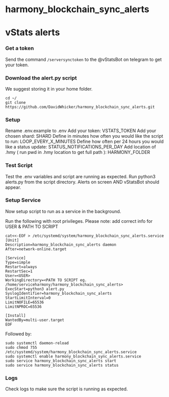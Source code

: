 # harmony_blockchain_sync_alerts

# vStats alerts

### Get a token
Send the command `/serversynctoken` to the @vStatsBot on telegram to get your token.

### Download the alert.py script
We suggest storing it in your home folder.

```
cd ~/
git clone https://github.com/DavidWhicker/harmony_blockchain_sync_alerts.git
```

### Setup 
Rename .env.example to .env
Add your token: VSTATS_TOKEN
Add your chosen shard: SHARD
Define in minutes how often you would like the script to run: LOOP_EVERY_X_MINUTES
Define how often per 24 hours you would like a status update: STATUS_NOTIFICATIONS_PER_DAY
Add location of .hmy ( run pwd in .hmy location to get full path ): HARMONY_FOLDER

### Test Script 
Test the .env variables and script are running as expected. Run python3 alerts.py from the script directory. Alerts on screen AND vStatsBot should appear. 

### Setup Service
Now setup script to run as a service in the background. 

Run the following with root privileges. Please note: add correct info for USER & PATH TO SCRIPT

```
cat<<-EOF > /etc/systemd/system/harmony_blockchain_sync_alerts.service
[Unit]
Description=harmony_blockchain_sync_alerts daemon
After=network-online.target

[Service]
Type=simple
Restart=always
RestartSec=1
User=<USER>
WorkingDirectory=<PATH TO SCRIPT eg. /home/serviceharmony/harmony_blockchain_sync_alerts>
ExecStart=python3 alert.py
SyslogIdentifier=harmony_blockchain_sync_alerts
StartLimitInterval=0
LimitNOFILE=65536
LimitNPROC=65536

[Install]
WantedBy=multi-user.target
EOF
```
Followed by:

```
sudo systemctl daemon-reload
sudo chmod 755 /etc/systemd/system/harmony_blockchain_sync_alerts.service
sudo systemctl enable harmony_blockchain_sync_alerts.service
sudo service harmony_blockchain_sync_alerts start
sudo service harmony_blockchain_sync_alerts status
```

### Logs
Check logs to make sure the script is running as expected. 
